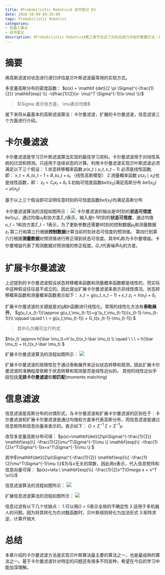 ```yaml
---
title: 《Probabilistic Robotics》 读书笔记 03
date: 2016-10-09 09:35:00
tags: Probabilistic Robotics
categories:
- 机器人事业
- 读书笔记
description: 《Probabilistic Robotics》第三章节论述了对状态进行评估的重要方法：高斯滤波
---
```

<!-- more -->

# 摘要
用高斯滤波对状态进行递归评估是贝叶斯滤波最常用的实现方式。

多变量高斯分布的密度函数：
$p(x) = \mathbf {det}(2 \pi \Sigma)^{-\frac{1}{2}} \mathbf{exp} \\{ -\dfrac{1}{2}(x- \mu)^T \Sigma^{-1}(x-\mu)  \\}$
> $\Sigma 表示协方差， \mu表示均值$

接下来将从最基本的高斯滤波算法：卡尔曼滤波，扩展的卡尔曼滤波，信息滤波三个方面进行介绍。

# 卡尔曼滤波

卡尔曼滤波是学习贝叶斯滤波算法实现的最佳学习资料。卡尔曼滤波用于对线性系统的过滤和预测。只适用于连续状态的计算。利用卡尔曼滤波实现贝叶斯滤波必须满足以下三个假设：
1.状态转移概率函数 $p(x\_t \mid u\_t, x\_{t-1})$ 必须是线性函数,即：
$x\_t = A\_t x\_{t-1} + B\_tu\_t+ \epsilon _t$ （线性高斯模型）
2.测量概率函数 $p(z_t \mid x_t)$也是线性函数，即：
$z_t = C_tx_t + \delta _t$
3.初始可信度函数$bel(x_0)$满足高斯分布
$bel(x_0)=p(x_0)$

基于以上三个假设即可证明任意时刻的可信度函数$bel(x_t)$均满足高斯分布

卡尔曼滤波算法的流程如图所示：
![](1.png)
卡尔曼滤波的输出是t时刻的**状态可信度**$bel(x_t)$，通过均值$u_t$和协方差$\Sigma\_t$表示，输入是t-1时刻的**状态可信度**，通过均值$u\_{t-1}$和协方差$\Sigma\_{t-1}$表示，为了更新参数还需要t时刻的控制数据$\mu_t$和测量数据$z_t$
第二行和第三行根据**控制数据**计算当前时刻状态可信度的预测值。
第四行到第六行根据**测量数据**对预测值进行修正得到状态可信度。其中$K_t$称为卡尔曼增益。卡尔曼增益代表了观测数据对预测值的修正程度。$Q\_t$代表噪声$\delta _t$的方差。

# 扩展卡尔曼滤波
上述提到的卡尔曼滤波假设状态转移概率函数和测量概率函数都是线性的，而实际中这种假设往往是不成立的。因此提出扩展卡尔曼滤波来表示非线性情况。状态转移概率函数和测量概率函数表示如下：
$x\_t=g(u\_t,x\_{t-1})+\epsilon\_t$
$z_t=h(x_t)+\delta_t$

扩展卡尔曼滤波的关键就是对g和h函数进行线性化。常用的线性化方法有**泰勒展开**。
$g(u\_t,x\_{t-1})\approx g(u\_t,\mu\_{t-1})+g'(u\_t,\mu\_{t-1})(x\_{t-1}-\mu\_{t-1})\\\ \qquad \quad \ \   = g(u\_t,\mu\_{t-1}) + G\_t(x\_{t-1}-\mu\_{t-1}) $
> 其中$G_t$为雅可比行列式

$h(x\_t) \approx h(\bar \mu\_t)+h'(u\_t)(x\_t-\bar \mu\_t)
\\\ \quad \ \ \   = h(\bar \mu\_t) + H\_t(x\_t-\bar \mu\_t) $

扩展卡尔曼滤波算法的流程如图所示：
![](2.png)

扩展卡尔曼滤波的局限性在于通过泰勒展开来近似状态转移和观测，因此扩展卡尔曼滤波的准确程度依赖于状态转移和观测是否是线性近似的。
其他的线性近似手段包括**无损卡尔曼滤波**和**矩匹配**(moments matching)

# 信息滤波

信息滤波是高斯分布的对偶形式，与卡尔曼滤波和扩展卡尔曼滤波的区别在于：卡尔曼滤波和扩展卡尔曼滤波是通过均值和方差来代表高斯分布，而信息滤波是通过信息矩阵和信息向量来表示的。表示如下：
$\Omega = \Sigma^{-1}$
$\xi = \Sigma^{-1}\mu$

改写多变量高斯分布可得：
$p(x)=\mathbf{det}(2\pi\Sigma)^{-\frac{1}{2}} \mathbf{exp}\\{ -\frac{1}{2}\mu^T\Sigma^{-1}\mu \\} \mathbf{exp}\\{ -\frac{1}{2}x^T\Sigma^{-1}x+x^T\Sigma^{-1}\mu  \\} $

其中$\mathbf{det}(2\pi\Sigma)^{-\frac{1}{2}} \mathbf{exp}\\{ -\frac{1}{2}\mu^T\Sigma^{-1}\mu \\}$为与x无关的常数，因此用$\eta$表示，代入信息矩阵和信息向量可得：
$p(x)=\eta \ \mathbf{exp}\\{ -\frac{1}{2}x^T\Omega x + x^T \xi\\}$

信息滤波算法的流程如图所示：
![](3.png)

扩展信息滤波算法的流程如图所示：
![](4.png)


信息过滤有以下几个优缺点：
1.可以用$\Omega=0$表示全局的不确定性
2.适用于多机器人的问题。因为将其转化为负对数函数时，贝叶斯规则转化为加法形式
3.矩阵求逆，计算开销大

# 总结
本章介绍的卡尔曼滤波方法是实现贝叶斯算法最主要的算法之一，也是最成熟的算法之一。基于卡尔曼滤波针对特定的问题还有很多不同变种，希望在今后的学习中能加深理解。








